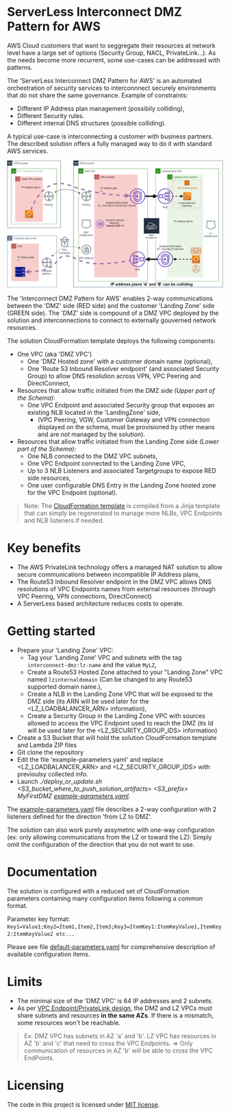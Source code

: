 # ServerLess Interconnect DMZ Pattern for AWS

AWS Cloud customers that want to seggregate their resources at network level have a large set of options (Security Group, NACL, PrivateLink...).
As the needs become more recurrent, some use-cases can be addressed with patterns.

The 'ServerLess Interconnect DMZ Pattern for AWS' is an automated orchestration of security services to interconnnect securely environments that do not
share the same governance. Example of constraints:    
* Different IP Address plan management (possibily colliding),
* Different Security rules. 
* Different internal DNS structures (possible colliding).

A typical use-case is interconnecting a customer with business partners. The described solution offers a fully managed way to do it with standard AWS services.

![AWS Interconnect DMZ Pattern](docs/schema.png)

The 'Interconnect DMZ Pattern for AWS' enables 2-way communications between the 'DMZ' side (RED side) and the customer 'Landing Zone' side (GREEN side).
The 'DMZ' side is compound of a DMZ VPC deployed by the solution and interconnections to connect to externally gouverned network resources.

The solution CloudFormation template deploys the following components:
* One VPC (aka 'DMZ VPC')
	- One 'DMZ Hosted zone' with a customer domain name (optional),
	- One 'Route 53 Inbound Resolver endpoint' (and associated Security Group) to allow DNS resolution across VPN, VPC Peering and DirectConnect,
* Resources that allow traffic initiated from the DMZ side *(Upper part of the Schema)*:
	- One VPC Endpoint and associated Security group that exposes an existing NLB located in the 'LandingZone' side,
		* (VPC Peering, VGW, Customer Gateway and VPN connection displayed on the schema, must be provisioned by other means and are not managed by the solution).
* Resources that allow traffic initiated from the Landing Zone side *(Lower part of the Schema)*:
	- One NLB connected to the DMZ VPC subnets,
	- One VPC Endpoint connected to the Landing Zone VPC,
	- Up to 3 NLB Listeners and associated Targetgroups to expose RED side resources,
	- One user configurable DNS Entry in the Landing Zone hosted zone for the VPC Endpoint (optional).

> Note: The [CloudFormation template](delivery/template.yaml) is compiled from a Jinja template that can simply be regenerated to manage more NLBs, VPC Endpoints and NLB listeners if needed.

# Key benefits

* The AWS PrivateLink technology offers a managed NAT solution to allow secure communications between incompatible IP Address plans,
* The Route53 Inbound Resolver endpoint in the DMZ VPC allows DNS resolutions of VPC Endpoints names from external resources (through VPC Peering, VPN connections, DirectConnect)
* A ServerLess based architecture reduces costs to operate.

# Getting started

* Prepare your 'Landing Zone' VPC:
  - Tag your 'Landing Zone' VPC and subnets with the tag `interconnect-dmz:lz-name` and the value `MyLZ`,
  - Create a Route53 Hosted Zone attached to your "Landing Zone" VPC named `lzinternaldomain` (Can be changed to any Route53 supported domain name.),
  - Create a NLB in the Landing Zone VPC that will be exposed to the DMZ side (its ARN will be used later for the <LZ_LOADBALANCER_ARN> information),
  - Create a Security Group in the Landing Zone VPC with sources allowed to access the VPC Endpoint used to reach the DMZ (its Id will be used later for the <LZ_SECURITY_GROUP_IDS> information)
* Create a S3 Bucket that will hold the solution CloudFormation template and Lambda ZIP files
* Git clone the repository
* Edit the file 'example-parameters.yaml' and replace <LZ_LOADBALANCER_ARN> and <LZ_SECURITY_GROUP_IDS> with previoulsy collected info. 
* Launch *./deploy_or_update.sh <S3_bucket_where_to_push_solution_artifacts> <S3_prefix> MyFirstDMZ [example-parameters.yaml](example-parameters.yaml)*.

The [example-parameters.yaml](example-parameters.yaml) file describes a 2-way configuration with 2 listeners defined for the direction 'from LZ to DMZ'.

The solution can also work purely assymetric with one-way configuration (ex: only allowing communications from the LZ or toward the LZ): Simply omit the configuration of
the direction that you do not want to use.

# Documentation

The solution is configured with a reduced set of CloudFormation parameters containing many configuration items following a common format.

Parameter key format: `Key1=Value1;Key2=Item1,Item2,Item3;Key3=ItemKey1:ItemKeyValue1,ItemKey2:ItemKeyValue2 etc...`

Please see file [default-parameters.yaml](default-parameters.yaml) for comprehensive description of available configuration items.

# Limits

* The minimal size of the 'DMZ VPC' is 64 IP addresses and 2 subnets.
* As per [VPC Endpoint/PrivateLink design](https://docs.aws.amazon.com/vpc/latest/userguide/endpoint-service.html#vpce-endpoint-service-availability-zones), the DMZ and LZ VPCs must share subnets and resources **in the same AZs**. If there is a mismatch, some resources won't be reachable.

> Ex: 
DMZ VPC has subnets in AZ 'a' and 'b'. LZ VPC has resources in AZ 'b' and 'c' that need to cross the VPC Endpoints.
=> Only communication of resources in AZ 'b' will be able to cross the VPC EndPoints.
		

# Licensing

The code in this project is licensed under [MIT license](LICENSE).

